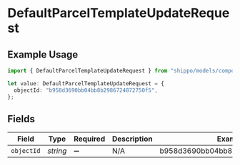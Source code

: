 # DefaultParcelTemplateUpdateRequest

## Example Usage

```typescript
import { DefaultParcelTemplateUpdateRequest } from "shippo/models/components";

let value: DefaultParcelTemplateUpdateRequest = {
  objectId: "b958d3690bb04bb8b2986724872750f5",
};
```

## Fields

| Field                            | Type                             | Required                         | Description                      | Example                          |
| -------------------------------- | -------------------------------- | -------------------------------- | -------------------------------- | -------------------------------- |
| `objectId`                       | *string*                         | :heavy_minus_sign:               | N/A                              | b958d3690bb04bb8b2986724872750f5 |